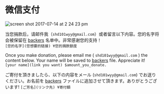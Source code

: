 # 微信支付

![screen shot 2017-07-14 at 2 24 23 pm](https://user-images.githubusercontent.com/1908863/28227562-2ed82578-68a0-11e7-9070-6719a81fdfbc.png)

当您捐款后，请邮件我（`shd101wyy@gmail.com`）或者留言以下内容。您的名字将会被保留在 [backers](backers.md) 名单中。非常感谢您的支持！  
`[您的名字](您想要的链接) ¥您的捐款额度`

Once you make donation, please email me ( `shd101wyy@gmail.com` ) the content below. Your name will be saved to [backers](backers.md) file. Appreciate it!  
`[your name](link you want) $amount_you_donate.`

ご寄付を頂きましたら、以下の内容をメール (`shd101wyy@gmail.com`) でお送りください。お名前を [backers](backers.md) ファイルに追加させて頂きます。ありがとうございます!
`[ご芳名](リンク先) ¥寄付額`
